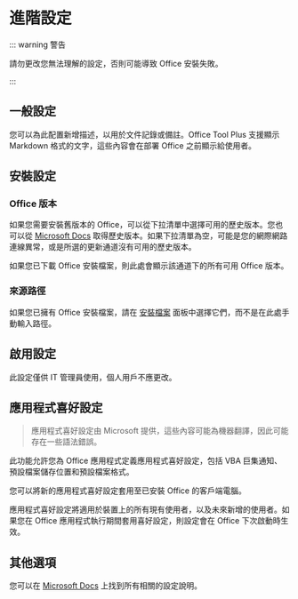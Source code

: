 # 進階設定

::: warning 警告

請勿更改您無法理解的設定，否則可能導致 Office 安裝失敗。

:::

## 一般設定

您可以為此配置新增描述，以用於文件記錄或備註。Office Tool Plus 支援顯示 Markdown 格式的文字，這些內容會在部署 Office 之前顯示給使用者。

## 安裝設定

### Office 版本

如果您需要安裝舊版本的 Office，可以從下拉清單中選擇可用的歷史版本。您也可以從 [Microsoft Docs](https://docs.microsoft.com/en-us/officeupdates/update-history-microsoft365-apps-by-date) 取得歷史版本。如果下拉清單為空，可能是您的網際網路連線異常，或是所選的更新通道沒有可用的歷史版本。

如果您已下載 Office 安裝檔案，則此處會顯示該通道下的所有可用 Office 版本。

### 來源路徑

如果您已擁有 Office 安裝檔案，請在 [安裝檔案](/usage/deploy/settings/basic.md#installation-files) 面板中選擇它們，而不是在此處手動輸入路徑。

## 啟用設定

此設定僅供 IT 管理員使用，個人用戶不應更改。

## 應用程式喜好設定

> 應用程式喜好設定由 Microsoft 提供，這些內容可能為機器翻譯，因此可能存在一些語法錯誤。

此功能允許您為 Office 應用程式定義應用程式喜好設定，包括 VBA 巨集通知、預設檔案儲存位置和預設檔案格式。

您可以將新的應用程式喜好設定套用至已安裝 Office 的客戶端電腦。

應用程式喜好設定將適用於裝置上的所有現有使用者，以及未來新增的使用者。如果您在 Office 應用程式執行期間套用喜好設定，則設定會在 Office 下次啟動時生效。

## 其他選項

您可以在 [Microsoft Docs](https://docs.microsoft.com/en-us/deployoffice/office-deployment-tool-configuration-options) 上找到所有相關的設定說明。
